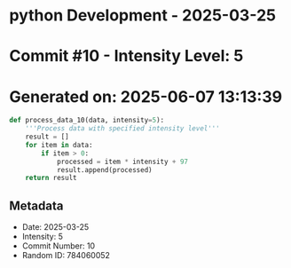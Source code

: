 ﻿# python Development - 2025-03-25
# Commit #10 - Intensity Level: 5
# Generated on: 2025-06-07 13:13:39
```python
def process_data_10(data, intensity=5):
    '''Process data with specified intensity level'''
    result = []
    for item in data:
        if item > 0:
            processed = item * intensity + 97
            result.append(processed)
    return result
```
## Metadata
- Date: 2025-03-25
- Intensity: 5
- Commit Number: 10
- Random ID: 784060052
